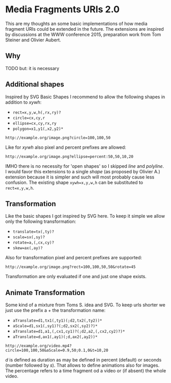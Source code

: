 Media Fragments URIs 2.0
========================
This are my thoughts an some basic implementations of how media fragment URIs could be 
extended in the future. The extensions are inspired by discussions at the WWW conference
2015, preparation work from Tom Steiner and Olivier Aubert.

Why
---
TODO but: it is necessary

Additional shapes
-----------------
Inspired by SVG Basic Shapes I recommend to allow the following shapes in addition to *xywh*:

* `rect=x,y,w,h(,rx,ry)?`
* `circle=cx,cy,r`
* `ellipse=cx,cy,rx,ry`
* `polygon=x1,y1(,x2,y2)*`

```
http://example.org/image.png?circle=100,100,50
```
Like for *xywh* also pixel and percent prefixes are allowed:

```
http://example.org/image.png?ellipse=percent:50,50,10,20
```
IMHO there is no necessity for 'open shapes' so I skipped *line* and *polyline*. I would 
favor this extensions to a single *shape* (as proposed by Olivier A.) extension because 
it is simpler and such will most probably cause less confusion. The existing shape `xywh=x,y,w,h`
can be substituted to `rect=x,y,w,h`.

Transformation
--------------
Like the basic shapes I got inspired by SVG here. To keep it simple we allow only the
following transformation:

* `translate=tx(,ty)?`
* `scale=sx(,sy)?`
* `rotate=a,(,cx,cy)?`
* `skew=ax(,ay)?`

Also for transformation pixel and percent prefixes are supported:

```
http://example.org/image.png?rect=100,100,50,50&rotate=45
```
Transformation are only evaluated if one and just one shape exists.

Animate Transformation
----------------------
Some kind of a mixture from Toms S. idea and SVG. To keep urls shorter we just use the prefix a + the transformation name:

* `aTranslate=d1,tx1(,ty1)(;d2,tx2(,ty2))*`
* `aScale=d1,sx1(,sy1)?(;d2,sx2(,sy2)?)*`
* `aTranslate=d1,a1,(,cx1,cy1)?(;d2,a2,(,cx2,cy2)?)*`
* `aTranslate=d,ax1(,ay1)(;d,ax2(,ay2))*`

```
http://example.org/video.mp4?circle=100,100,50&aScale=0.9,50;0.1,0&t=10,20
```
*d* is defined as duration as may be defined in percent (default) or seconds (number followed by *s*). That allows
to define animations also for images. The percentage refers to a time fragment od a video or (if absent) the whole video.
